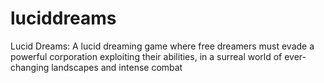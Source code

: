 # luciddreams
Lucid Dreams: A lucid dreaming game where free dreamers must evade a powerful corporation exploiting their abilities, in a surreal world of ever-changing landscapes and intense combat
